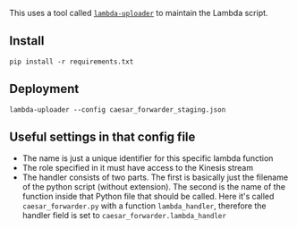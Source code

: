 This uses a tool called [`lambda-uploader`](https://github.com/rackerlabs/lambda-uploader)
to maintain the Lambda script.

## Install

```
pip install -r requirements.txt
```

## Deployment

```
lambda-uploader --config caesar_forwarder_staging.json
```

## Useful settings in that config file

* The name is just a unique identifier for this specific lambda function
* The role specified in it must have access to the Kinesis stream
* The handler consists of two parts. The first is basically just the filename
  of the python script (without extension). The second is the name of the
  function inside that Python file that should be called.  Here it's called
  `caesar_forwarder.py` with a function `lambda_handler`, therefore the handler
  field is set to `caesar_forwarder.lambda_handler`
